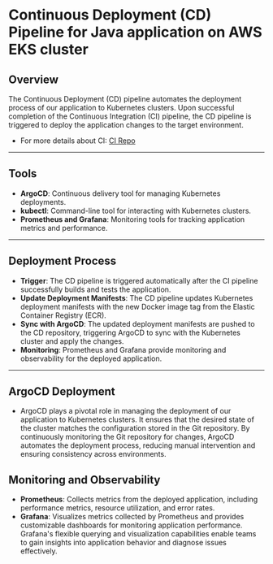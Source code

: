 # Continuous Deployment (CD) Pipeline for Java application on AWS EKS cluster

## Overview
The Continuous Deployment (CD) pipeline automates the deployment process of our application to Kubernetes clusters. Upon successful completion of the Continuous Integration (CI) pipeline, the CD pipeline is triggered to deploy the application changes to the target environment.

- For more details about CI: [CI Repo](https://github.com/starboyhassan/Java-App-CI)
---
## Tools
- **ArgoCD**: Continuous delivery tool for managing Kubernetes deployments.
- **kubectl**: Command-line tool for interacting with Kubernetes clusters.
- **Prometheus and Grafana**: Monitoring tools for tracking application metrics and performance.
---
## Deployment Process
- **Trigger**: The CD pipeline is triggered automatically after the CI pipeline successfully builds and tests the application.
- **Update Deployment Manifests**: The CD pipeline updates Kubernetes deployment manifests with the new Docker image tag from the Elastic Container Registry (ECR).
- **Sync with ArgoCD**: The updated deployment manifests are pushed to the CD repository, triggering ArgoCD to sync with the Kubernetes cluster and apply the changes.
- **Monitoring**: Prometheus and Grafana provide monitoring and observability for the deployed application.

---
## ArgoCD Deployment 
- ArgoCD plays a pivotal role in managing the deployment of our application to Kubernetes clusters. It ensures that the desired state of the cluster matches the configuration stored in the Git repository. By continuously monitoring the Git repository for changes, ArgoCD automates the deployment process, reducing manual intervention and ensuring consistency across environments.

## Monitoring and Observability
- **Prometheus**: Collects metrics from the deployed application, including performance metrics, resource utilization, and error rates.
- **Grafana**: Visualizes metrics collected by Prometheus and provides customizable dashboards for monitoring application performance. Grafana's flexible querying and visualization capabilities enable teams to gain insights into application behavior and diagnose issues effectively.




